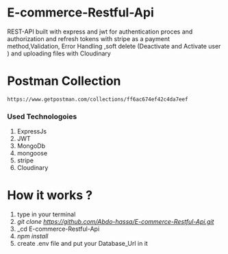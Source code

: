 # E-commerce-Restful-Api

REST-API built with express and jwt for authentication proces and authorization and refresh tokens with stripe as a payment method,Validation, Error Handling 
,soft delete (Deactivate and Activate user ) and uploading files with Cloudinary

# Postman Collection
```
https://www.getpostman.com/collections/ff6ac674ef42c4da7eef

```
### **Used Technologoies**
1. ExpressJs
2. JWT
3. MongoDb
4. mongoose
5. stripe
6. Cloudinary


# How it works ?

1. type in your terminal
2. _git clone <https://github.com/Abdo-hassa/E-commerce-Restful-Api.git>_
3. _cd E-commerce-Restful-Api
4. _npm install_
5. create .env file and put your Database_Url in it

